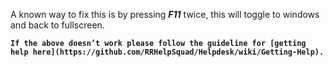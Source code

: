 
A known way to fix this is by pressing _**F11**_ twice, this will toggle to windows and back to fullscreen.

**`If the above doesn’t work please follow the guideline for [getting help here](https://github.com/RRHelpSquad/Helpdesk/wiki/Getting-Help).`**
